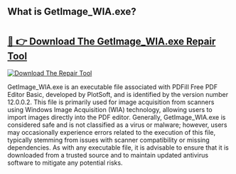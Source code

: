 ## What is GetImage_WIA.exe? 

# <h2><a href="https://exedetect.com/download.php?GetImage_WIA.exe">🔗 👉 Download The GetImage_WIA.exe Repair Tool</a></h2>

[![Download The Repair Tool](https://exedetect.com/download-button.jpg)](https://exedetect.com/download.php?GetImage_WIA.exe)

GetImage_WIA.exe is an executable file associated with PDFill Free PDF Editor Basic, developed by PlotSoft, and is identified by the version number 12.0.0.2. This file is primarily used for image acquisition from scanners using Windows Image Acquisition (WIA) technology, allowing users to import images directly into the PDF editor. Generally, GetImage_WIA.exe is considered safe and is not classified as a virus or malware; however, users may occasionally experience errors related to the execution of this file, typically stemming from issues with scanner compatibility or missing dependencies. As with any executable file, it is advisable to ensure that it is downloaded from a trusted source and to maintain updated antivirus software to mitigate any potential risks.